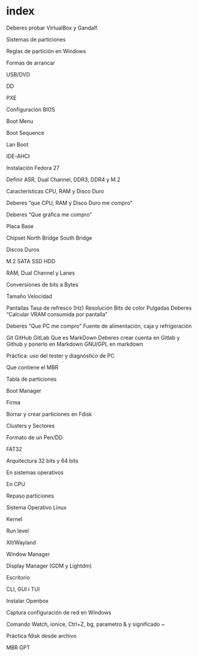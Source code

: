 # index

Deberes probar VirtualBox y Gandalf.

Sistemas de particiones

Reglas de partición en Windows

Formas de arrancar

USB/DVD

DD

PXE

Configuración BIOS

Boot Menu

Boot Sequence

Lan Boot

IDE-AHCI

Instalación Fedora 27

Definir ASR, Dual Channel, DDR3, DDR4 y M.2

Características CPU, RAM y Disco Duro

Deberes “que CPU, RAM y Disco Duro me compro”

Deberes “Que gráfica me compro”

 Placa Base
 
Chipset
North Bridge
South Bridge

 Discos Duros
 
M.2
SATA
SSD
HDD

 RAM, Dual Channel y Lanes
 
  Conversiones de bits a Bytes
  
Tamaño
Velocidad

Pantallas
Tasa de refresco (Hz)
Resolución
Bits de color
Pulgadas
 Deberes “Calcular VRAM consumida por pantalla”
 
 Deberes “Que PC me compro”
 Fuente de alimentación, caja y refrigeración
 
 Git
GitHub
GitLab
Que es MarkDown
 Deberes crear cuenta en Gitlab y Github y ponerlo en Markdown
 GNU/GPL en markdown
 
 Práctica: uso del tester y diagnóstico de PC
 
 Que contiene el MBR
 
Tabla de particiones

 Boot Manager
 
 Firma 
 
 Borrar y crear particiones en Fdisk
 
 Clusters y Sectores
 
Formato de un Pen/DD

FAT32

 Arquitectura 32 bits y 64 bits
 
En sistemas operativos

En CPU

 Repaso particiones
 
 Sistema Operativo Linux
 
Kernel

Run level

XII/Wayland

Window Manager

Display Manager (GDM y Lightdm)

Escritorio

CLI, GUI i TUI

Instalar Openbox

Captura configuración de red en Windows 

 Comando Watch, ionice, Ctrl+Z, bg, parametro & y significado ~
 
 Práctica fdisk desde archivo
 
MBR
GPT

